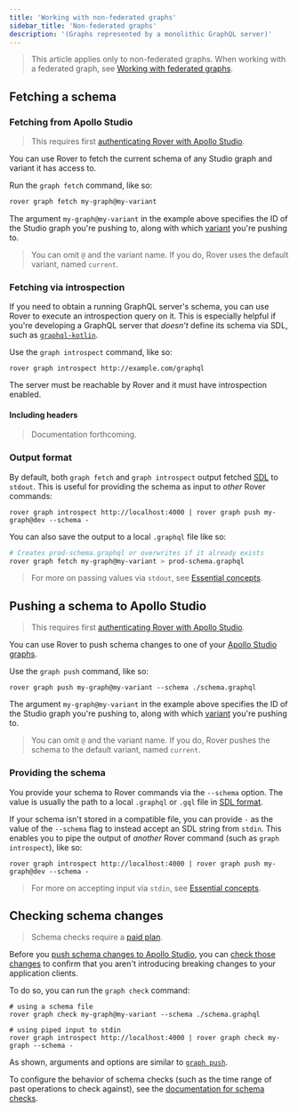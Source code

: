 ```yaml
---
title: 'Working with non-federated graphs'
sidebar_title: 'Non-federated graphs'
description: '(Graphs represented by a monolithic GraphQL server)'
---
```


> This article applies only to non-federated graphs. When working with a federated graph, see [Working with federated graphs](./subgraphs).

## Fetching a schema

### Fetching from Apollo Studio

> This requires first [authenticating Rover with Apollo Studio](./configuring/#authenticating-with-apollo-studio).

You can use Rover to fetch the current schema of any Studio graph and variant it has access to.

Run the `graph fetch` command, like so:

```bash
rover graph fetch my-graph@my-variant
```

The argument `my-graph@my-variant` in the example above specifies the ID of the Studio graph you're pushing to, along with which [variant](https://www.apollographql.com/docs/studio/org/graphs/#managing-variants) you're pushing to.

> You can omit `@` and the variant name. If you do, Rover uses the default variant, named `current`.


### Fetching via introspection

If you need to obtain a running GraphQL server's schema, you can use Rover to execute an introspection query on it. This is especially helpful if you're developing a GraphQL server that _doesn't_ define its schema via SDL, such as [`graphql-kotlin`](https://github.com/ExpediaGroup/graphql-kotlin).

Use the `graph introspect` command, like so:

```shell
rover graph introspect http://example.com/graphql
```

The server must be reachable by Rover and it must have introspection enabled.

#### Including headers

> Documentation forthcoming.

### Output format

By default, both `graph fetch` and `graph introspect`  output fetched [SDL](https://www.apollographql.com/docs/resources/graphql-glossary/#schema-definition-language-sdl) to `stdout`. This is useful for providing the schema as input to _other_ Rover commands:

```shell
rover graph introspect http://localhost:4000 | rover graph push my-graph@dev --schema -
```

You can also save the output to a local `.graphql` file like so:

```bash
# Creates prod-schema.graphql or overwrites if it already exists
rover graph fetch my-graph@my-variant > prod-schema.graphql
```

> For more on passing values via `stdout`, see [Essential concepts](./essentials#using-stdout).

## Pushing a schema to Apollo Studio

> This requires first [authenticating Rover with Apollo Studio](./configuring/#authenticating-with-apollo-studio).

You can use Rover to push schema changes to one of your [Apollo Studio graphs](https://www.apollographql.com/docs/studio/org/graphs/).

Use the `graph push` command, like so:

```shell
rover graph push my-graph@my-variant --schema ./schema.graphql
```

The argument `my-graph@my-variant` in the example above specifies the ID of the Studio graph you're pushing to, along with which [variant](https://www.apollographql.com/docs/studio/org/graphs/#managing-variants) you're pushing to.

> You can omit `@` and the variant name. If you do, Rover pushes the schema to the default variant, named `current`.

### Providing the schema

You provide your schema to Rover commands via the `--schema` option. The value is usually the path to a local `.graphql` or `.gql` file in [SDL format](https://www.apollographql.com/docs/resources/graphql-glossary/#schema-definition-language-sdl).

If your schema isn't stored in a compatible file, you can provide `-` as the value of the `--schema` flag to instead accept an SDL string from `stdin`. This enables you to pipe the output of _another_ Rover command (such as `graph introspect`), like so:

```shell
rover graph introspect http://localhost:4000 | rover graph push my-graph@dev --schema -
```

> For more on accepting input via `stdin`, see [Essential concepts](./essentials#using-stdin).

## Checking schema changes

> Schema checks require a [paid plan](https://www.apollographql.com/pricing).

Before you [push schema changes to Apollo Studio](#pushing-a-schema-to-apollo-studio), you can [check those changes](https://www.apollographql.com/docs/studio/schema-checks/) to confirm that you aren't introducing breaking changes to your application clients.

To do so, you can run the `graph check` command:

```shell
# using a schema file
rover graph check my-graph@my-variant --schema ./schema.graphql

# using piped input to stdin
rover graph introspect http://localhost:4000 | rover graph check my-graph --schema -
```

As shown, arguments and options are similar to [`graph push`](#pushing-a-schema-to-apollo-studio).

To configure the behavior of schema checks (such as the time range of past operations to check against), see the [documentation for schema checks](https://www.apollographql.com/docs/studio/check-configurations/#using-apollo-studio-recommended).
